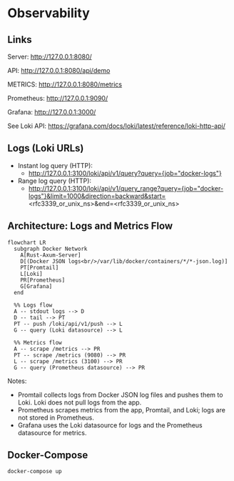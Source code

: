 # Observability

## Links

Server: http://127.0.0.1:8080/

API: http://127.0.0.1:8080/api/demo

METRICS: http://127.0.0.1:8080/metrics

Prometheus: http://127.0.0.1:9090/

Grafana: http://127.0.0.1:3000/

See Loki API: https://grafana.com/docs/loki/latest/reference/loki-http-api/

## Logs (Loki URLs)
- Instant log query (HTTP):
  - http://127.0.0.1:3100/loki/api/v1/query?query={job="docker-logs"}
- Range log query (HTTP):
  - http://127.0.0.1:3100/loki/api/v1/query_range?query={job="docker-logs"}&limit=1000&direction=backward&start=<rfc3339_or_unix_ns>&end=<rfc3339_or_unix_ns>

## Architecture: Logs and Metrics Flow

```mermaid
flowchart LR
  subgraph Docker Network
    A[Rust-Axum-Server]
    D[(Docker JSON logs<br/>/var/lib/docker/containers/*/*-json.log)]
    PT[Promtail]
    L[Loki]
    PR[Prometheus]
    G[Grafana]
  end

  %% Logs flow
  A -- stdout logs --> D
  D -- tail --> PT
  PT -- push /loki/api/v1/push --> L
  G -- query (Loki datasource) --> L

  %% Metrics flow
  A -- scrape /metrics --> PR
  PT -- scrape /metrics (9080) --> PR
  L -- scrape /metrics (3100) --> PR
  G -- query (Prometheus datasource) --> PR
```

Notes:
- Promtail collects logs from Docker JSON log files and pushes them to Loki. Loki does not pull logs from the app.
- Prometheus scrapes metrics from the app, Promtail, and Loki; logs are not stored in Prometheus.
- Grafana uses the Loki datasource for logs and the Prometheus datasource for metrics.

## Docker-Compose

```shell
docker-compose up
```